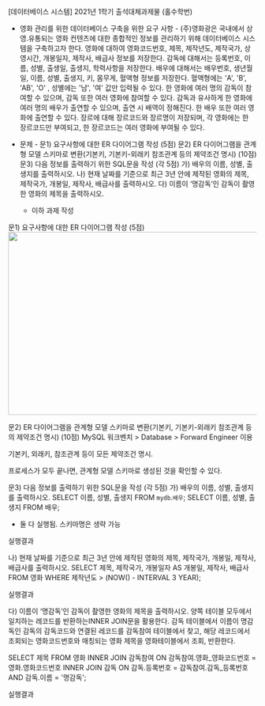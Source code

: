 [데이터베이스 시스템] 2021년 1학기 출석대체과제물 (홀수학번)

- 영화 관리를 위한 데이터베이스 구축을 위한 요구 사항 -
(주)영화광은 국내에서 상영․유통되는 영화 컨텐츠에 대한 종합적인 정보를 관리하기 위해 데이터베이스 시스템을 구축하고자 한다. 영화에 대하여 영화코드번호, 제목, 제작년도, 제작국가, 상영시간, 개봉일자, 제작사, 배급사 정보를 저장한다. 감독에 대해서는 등록번호, 이름, 성별, 출생일, 출생지, 학력사항을 저장한다. 배우에 대해서는 배우번호, 생년월일, 이름, 성별, 출생지, 키, 몸무게, 혈액형 정보를 저장한다. 혈액형에는 'A', 'B', 'AB', 'O' , 성별에는 '남', '여' 값만 입력될 수 있다. 한 영화에 여러 명의 감독이 참여할 수 있으며, 감독 또한 여러 영화에 참여할 수 있다. 감독과 유사하게 한 영화에 여러 명의 배우가 출연할 수 있으며, 출연 시 배역이 정해진다. 한 배우 또한 여러 영화에 출연할 수 있다. 장르에 대해 장르코드와 장르명이 저장되며, 각 영화에는 한 장르코드만 부여되고, 한 장르코드는 여러 영화에 부여될 수 있다. 

- 문제 - 
문1) 요구사항에 대한 ER 다이어그램 작성 (5점) 
문2) ER 다이어그램을 관계형 모델 스키마로 변환(기본키, 기본키-외래키 참조관계 등의 제약조건 명시) (10점) 
문3) 다음 정보를 출력하기 위한 SQL문을 작성 (각 5점) 
가) 배우의 이름, 성별, 출생지를 출력하시오.
나) 현재 날짜를 기준으로 최근 3년 안에 제작된 영화의 제목, 제작국가, 개봉일, 제작사, 배급사를 출력하시오.
다) 이름이 ‘명감독’인 감독이 촬영한 영화의 제목을 출력하시오.


   - 이하 과제 작성



문1) 요구사항에 대한 ER 다이어그램 작성 (5점) 
<img src="C:/Users/hyera/Documents/2021_방송대/2021_3-1__데이터베이스시스템/출석대체과제/1.png"  width="700" height="370">

문2) ER 다이어그램을 관계형 모델 스키마로 변환(기본키, 기본키-외래키 참조관계 등의 제약조건 명시) (10점) 
MySQL 워크벤치 > Database > Forward Engineer 이용
 
 


기본키, 외래키, 참조관계 등이 모든 제약조건 명시. 

 

프로세스가 모두 끝나면, 관계형 모델 스키마로 생성된 것을 확인할 수 있다.  
 


문3) 다음 정보를 출력하기 위한 SQL문을 작성 (각 5점) 
가)	배우의 이름, 성별, 출생지를 출력하시오.
SELECT 이름, 성별, 출생지 FROM `mydb`.`배우`;
SELECT 이름, 성별, 출생지 FROM 배우; 
* 둘 다 실행됨. 스키마명은 생략 가능

실행결과
 


나)	현재 날짜를 기준으로 최근 3년 안에 제작된 영화의 제목, 제작국가, 개봉일, 제작사, 배급사를 출력하시오.
SELECT	제목, 제작국가, 개봉일자 AS 개봉일, 제작사, 배급사 
FROM	영화 
WHERE 	제작년도 > (NOW() - INTERVAL 3 YEAR);


실행결과
 


다)	이름이 ‘명감독’인 감독이 촬영한 영화의 제목을 출력하시오.
양쪽 테이블 모두에서 일치하는 레코드를 반환하는INNER JOIN문을 활용한다. 감독 테이블에서 이름이 명감독인 감독의 감독코드와 연결된 레코드를 감독참여 테이블에서 찾고, 해당 레코드에서 조회되는 영화코드번호와 매칭되는 영화 제목을 영화테이블에서 조회, 반환한다. 

SELECT
	제목 
FROM 
	영화 
INNER JOIN 감독참여 ON 감독참여.영화_영화코드번호 = 영화.영화코드번호 
INNER JOIN 감독 ON 감독.등록번호 = 감독참여.감독_등록번호 AND 감독.이름 = '명감독';

실행결과
 












